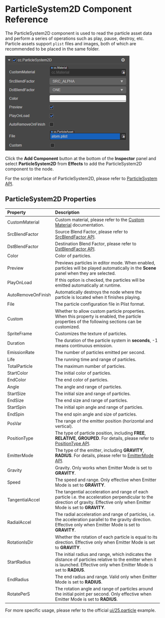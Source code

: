 # ParticleSystem2D Component Reference

The ParticleSystem2D component is used to read the particle asset data and perform a series of operations such as play, pause, destroy, etc. Particle assets support `plist` files and images, both of which are recommended to be placed in the same folder.

![ParticleSystem2D](./2d-particle.png)

Click the **Add Component** button at the bottom of the **Inspector** panel and select **ParticleSystem2D** from **Effects** to add the ParticleSystem2D component to the node.

For the script interface of ParticleSystem2D, please refer to [ParticleSystem API](__APIDOC__/en/classes/particle2d.particlesystem2d.html).

## ParticleSystem2D Properties

| Property | Description
| :-------------- | :----------- |
| CustomMaterial     | Custom material, please refer to the [Custom Material](../../ui-system/components/engine/ui-material.md) documentation.
| SrcBlendFactor     | Source Blend Factor, please refer to [SrcBlendFactor API](__APIDOC__/en/classes/particle2d.particlesystem2d.html#srcblendfactor).
| DstBlendFactor     | Destination Blend Factor, please refer to [DstBlendFactor API](__APIDOC__/en/classes/particle2d.particlesystem2d.html#dstblendfactor).
| Color              | Color of particles.
| Preview            | Previews particles in editor mode. When enabled, particles will be played automatically in the **Scene** panel when they are selected.
| PlayOnLoad         | If this option is checked, the particles will be emitted automatically at runtime.
| AutoRemoveOnFinish | Automatically destroys the node where the particle is located when it finishes playing.
| File               | The particle configuration file in Plist format.
| Custom             | Whether to allow custom particle properties. When this property is enabled, the particle properties of the following sections can be customized.
| SpriteFrame        | Customizes the texture of particles.
| Duration           | The duration of the particle system in **seconds**, -1 means continuous emission.
| EmissionRate       | The number of particles emitted per second.
| Life               | The running time and range of particles.
| TotalParticle      | The maximum number of particles.
| StartColor         | The initial color of particles.
| EndColor           | The end color of particles.
| Angle              | The angle and range of particles.
| StartSize          | The initial size and range of particles.
| EndSize            | The end size and range of particles.
| StartSpin          | The initial spin angle and range of particles.
| EndSpin            | The end spin angle and size of particles.
| PosVar             | The range of the emitter position (horizontal and vertical).
| PositionType       | The type of particle position, including **FREE**, **RELATIVE**, **GROUPED**. For details, please refer to [PositionType API](__APIDOC__/en/classes/particle2d.particlesystem2d.html#positiontype).
| EmitterMode        | The type of the emitter, including **GRAVITY**, **RADIUS**. For details, please refer to [EmitterMode API](__APIDOC__/en/classes/particle2d.articlesystem2d.html#emittermode-1).
| Gravity            | Gravity. Only works when Emitter Mode is set to **GRAVITY**.
| Speed              | The speed and range. Only effective when Emitter Mode is set to **GRAVITY**.
| TangentialAccel    | The tangential acceleration and range of each particle i.e. the acceleration perpendicular to the direction of gravity. Effective only when Emitter Mode is set to **GRAVITY**.
| RadialAccel        | The radial acceleration and range of particles, i.e. the acceleration parallel to the gravity direction. Effective only when Emitter Mode is set to **GRAVITY**.
| RotationIsDir      | Whether the rotation of each particle is equal to its direction. Effective only when Emitter Mode is set to **GRAVITY**.
| StartRadius        | The initial radius and range, which indicates the distance of particles relative to the emitter when it is launched. Effective only when Emitter Mode is set to **RADIUS**.
| EndRadius          | The end radius and range. Valid only when Emitter Mode is set to **RADIUS**.
| RotatePerS         | The rotation angle and range of particles around the initial point per second. Only effective when Emitter Mode is set to **RADIUS**.

For more specific usage, please refer to the official [ui/25.particle](https://github.com/cocos-creator/test-cases-3d/tree/v3.0/assets/cases/ui/25.particle) example.
